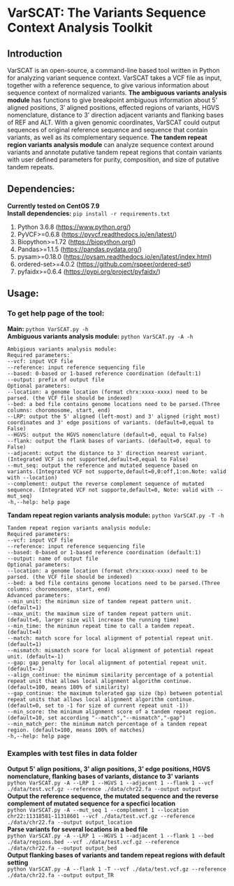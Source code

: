 # VarSCAT: The Variants Sequence Context Analysis Toolkit
## Introduction
VarSCAT is an open-source, a command-line based tool written in Python for analyzing variant sequence context. VarSCAT takes a VCF file as input, together with a reference sequence, to give various information about sequence context of normalized variants. **The ambiguous variants analysis module** has functions to give breakpoint ambiguous information about 5’ aligned positions, 3’ aligned positions, effected regions of variants, HGVS nomenclature, distance to 3’ direction adjacent variants and flanking bases of REF and ALT. With a given genomic coordinates, VarSCAT could output sequences of original reference sequence and sequence that contain variants, as well as its complementary sequence. **The tandem repeat region variants analysis module** can analyze sequence context around variants and annotate putative tandem repeat regions that contain variants with user defined parameters for purity, composition, and size of putative tandem repeats.

## Dependencies:
**Currently tested on CentOS 7.9**<br />
**Install dependencies:** `pip install -r requirements.txt`
1. Python 3.6.8 (https://www.python.org/)
2. PyVCF>=0.6.8 (https://pyvcf.readthedocs.io/en/latest/) 
3. Biopython>=1.72 (https://biopython.org/)
4. Pandas>=1.1.5 (https://pandas.pydata.org/)
5. pysam>=0.18.0 (https://pysam.readthedocs.io/en/latest/index.html)
6. ordered-set>=4.0.2 (https://github.com/rspeer/ordered-set)
7. pyfaidx>=0.6.4 (https://pypi.org/project/pyfaidx/)


## Usage:
### To get help page of the tool: 
**Main:** `python VarSCAT.py -h`<br />
**Ambiguous variants analysis module:** `python VarSCAT.py -A -h`<br />
```
Ambigious variants analysis module:
Required parameters:`
--vcf: input VCF file
--reference: input reference sequencing file
--based: 0-based or 1-based reference coordination (default:1)
--output: prefix of output file
Optional parameters:
--location: a genome location (format chrx:xxxx-xxxx) need to be parsed. (the VCF file should be indexed)
--bed: a bed file contains genome locations need to be parsed.(Three columns: choromosome, start, end)
--LRP: output the 5' aligned (left-most) and 3' aligned (right most) coordinates and 3' edge positions of variants. (default=0,equal to False)
--HGVS: output the HGVS nomenclature (default=0, equal to False)
--flank: output the flank bases of variants. (default=0, equal to False)
--adjacent: output the distance to 3' direction nearest variant. (Integrated VCF is not supported,default=0,equal to False)
--mut_seq: output the reference and mutated sequence based on variants.(Integrated VCF not supporte,default=0,0:off,1:on.Note: valid with --location)
--complement: output the reverse complement sequence of mutated sequence. (Integrated VCF not supporte,default=0, Note: valid with --mut_seq)
-h,--help: help page
```
**Tandam repeat region variants analysis module:** `python VarSCAT.py -T -h`<br />
```
Tandem repeat region variants analysis module:
Required parameters:
--vcf: input VCF file 
--reference: input reference sequencing file
--based: 0-based or 1-based reference coordination (default:1)
--output: name of output file
Optional parameters:
--location: a genome location (format chrx:xxxx-xxxx) need to be parsed. (the VCF file should be indexed)
--bed: a bed file contains genome locations need to be parsed.(Three columns: choromosome, start, end)
Advanced parameters:
--min_unit: the minimun size of tandem repeat pattern unit. (default=1)
--max_unit: the maximum size of tandem repeat pattern unit. (default=6, larger size will increase the running time)
--min_time: the minimun repeat time to call a tandem repeat. (default=4) 
--match: match score for local alignment of potential repeat unit. (default=1)
--mismatch: mismatch score for local alignment of potential repeat unit. (default=-1)
--gap: gap penalty for local alignment of potential repeat unit. (default=-2)
--align_continue: the minimum similarity percentage of a potential repeat unit that allows local alignment algorithm continue. (default=100, means 100% of similarity)
--gap_continue: the maximum tolerated gap size (bp) between potential repeat units that allows local alignment algorithm continue. (default=0, set to -1 for size of current repeat unit -1))
--min_score: the minimum alignment score of a tandem repeat region. (default=10, set according "--match","--mismatch","-gap")
--min_match_per: the minimum match percentage of a tandem repeat region. (default=100, means 100% of matches)
-h,--help: help page
```
### Examples with test files in data folder
**Output 5' align positions, 3' align positions, 3' edge positions, HGVS nomenclature, flanking bases of variants, distance to 3' variants**<br />
`python VarSCAT.py -A --LRP 1 --HGVS 1 --adjacent 1 --flank 1 --vcf ./data/test.vcf.gz --reference ./data/chr22.fa --output output`<br />
**Output the reference sequence, the mutated sequence and the reverse complement of mutated sequence for a specfici location**<br />
`python VarSCAT.py -A --mut_seq 1 --complement 1 --location chr22:11318581-11318601 --vcf ./data/test.vcf.gz --reference ./data/chr22.fa --output output_location`<br />
**Parse variants for several locations in a bed file**<br />
`python VarSCAT.py -A --LRP 1 --HGVS 1 --adjacent 1 --flank 1 --bed ./data/regions.bed --vcf ./data/test.vcf.gz --reference ./data/chr22.fa --output output_bed`<br />
**Output flanking bases of variants and tandem repeat regions with default setting** <br />
`python VarSCAT.py -A --flank 1 -T --vcf ./data/test.vcf.gz --reference ./data/chr22.fa --output output_TR`
       
